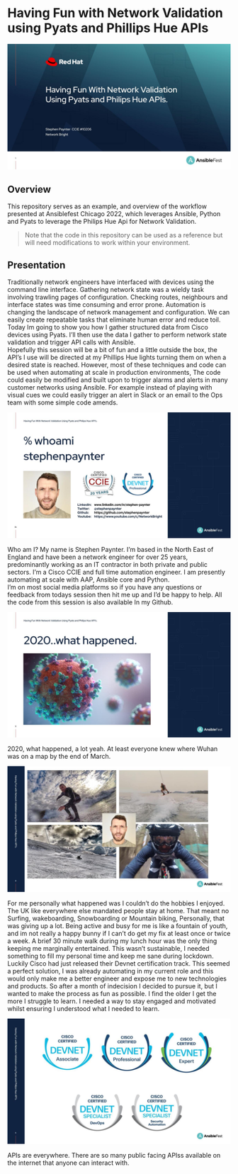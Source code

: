 # Having Fun with Network Validation using Pyats and Phillips Hue APIs

![title-slide](_images/automates_1.jpg)

## Overview

This repository serves as an example, and overview of the workflow presented at Ansiblefest Chicago 2022, which leverages Ansible, Python and Pyats to leverage the Philips Hue Api for Network Validation.

> Note that the code in this repository can be used as a reference but will need modifications to work within your environment.

## Presentation

Traditionally network engineers have interfaced with devices using the command line interface. Gathering network state was a wieldy task involving trawling pages of configuration. Checking routes, neighbours and interface states was time consuming and error prone. Automation is changing the landscape of network management and configuration. We can easily create repeatable tasks that eliminate human error and reduce toil. Today Im going to show you how I gather structured data from Cisco devices using Pyats. I’ll then use the data I gather to perform network state validation and trigger API calls with Ansible.  
Hopefully this session will be a bit of fun and a little outside the box, the API’s I use will be directed at my Phillips Hue lights turning them on when a desired state is reached.  However, most of these techniques and code can be used when automating at scale in production environments, The code could easily be modified and built upon to trigger alarms and alerts in many customer networks using Ansible. For example instead of playing with visual cues we could easily trigger an alert in Slack or an email to the Ops team with some simple code amends.


![title-slide](_images/automates_2.jpg)

Who am I? My name is Stephen Paynter. I’m based in the North East of England and have been a network engineer for over 25 years, predominantly working as an IT contractor in both private and public sectors.  I’m a Cisco CCIE and full time automation engineer.  I am presently automating at scale with AAP,  Ansible core and Python.   
I’m on most social media platforms so if you have any questions or feedback from todays session then hit me up and I’d be happy to help.  All the code from this session is also available In my Github.

![title-slide](_images/automates_3.jpg)

2020, what happened, a lot yeah. At least everyone knew where Wuhan was on a map by the end of March.

![title-slide](_images/automates_4.jpg)

For me personally what happened was I couldn’t do the hobbies I enjoyed. The UK like everywhere else mandated people stay at home. That meant no Surfing, wakeboarding,  Snowboarding or Mountain biking, Personally, that was giving up a lot. Being active and busy for me is like a fountain of youth, and im not really a happy bunny if I can’t do get my fix at least once or twice a week. A brief 30 minute walk during my lunch hour was the only thing keeping me marginally entertained. This wasn’t sustainable, I needed something to fill my personal time and keep me sane during lockdown. Luckily Cisco had just released their Devnet certification track. This seemed a perfect solution, I was already automating in my current role and this would only make me a better engineer and expose me to new technologies and products. So after a month of indecision I decided to pursue it,  but I wanted to make the process as fun as possible. I find the older I get the more I struggle to learn. I needed a way to stay engaged and motivated whilst ensuring I understood what I needed to learn. 

![title-slide](_images/automates_5.jpg)

APIs are everywhere. There are so many public facing APIss available on the internet that anyone can interact with. 
